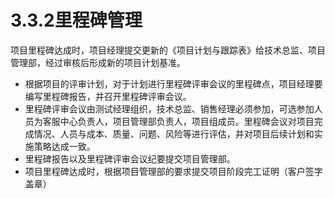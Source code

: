 # 3.3.2里程碑管理

项目里程碑达成时，项目经理提交更新的《项目计划与跟踪表》给技术总监、项目管理部，经过审核后形成新的项目计划基准。 
- 根据项目的评审计划，对于计划进行里程碑评审会议的里程碑点，项目经理要编写里程碑报告，并召开里程碑评审会议。 
- 里程碑评审会议由测试经理组织，技术总监、销售经理必须参加，可选参加人员为客服中心负责人，项目管理部负责人，项目组成员。里程碑会议对项目完成情况、人员与成本、质量、问题、风险等进行评估，并对项目后续计划和实施策略达成一致。 
- 里程碑报告以及里程碑评审会议纪要提交项目管理部。 
- 项目里程碑达成时，根据项目管理部的要求提交项目阶段完工证明（客户签字盖章）
